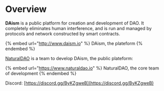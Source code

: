 # Overview

**DAism** is a public platform for creation and development of DAO.  It completely eliminates human interference, and is run and managed by protocols and network constructed by smart contracts.&#x20;

{% embed url="http://www.daism.io" %}
DAism, the plateform
{% endembed %}

[NaturalDAO](https://app.gitbook.com/www.naturaldao.io) is a team to develop DAism, the public plateform:

{% embed url="https://www.naturaldao.io" %}
NaturalDAO, the core team of development
{% endembed %}

Discord: [https://discord.gg/ByKZgweB](https://discord.gg/ByKZgweB)
